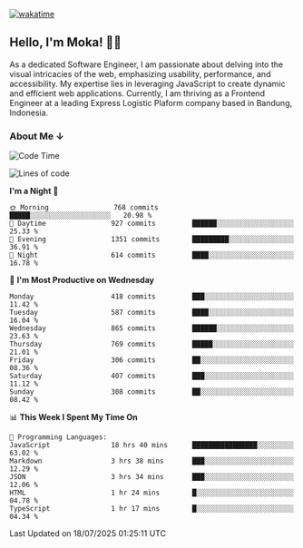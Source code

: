 [![wakatime](https://wakatime.com/badge/user/af9abd23-dba3-4dbe-973c-b045a9417a55.svg?style=social)](https://wakatime.com/@af9abd23-dba3-4dbe-973c-b045a9417a55)
## Hello, I'm Moka! 👋🏼


As a dedicated Software Engineer, I am passionate about delving into the visual intricacies of the web, emphasizing usability, performance, and accessibility. My expertise lies in leveraging JavaScript to create dynamic and efficient web applications. Currently, I am thriving as a Frontend Engineer at a leading Express Logistic Plaform company based in Bandung, Indonesia.

### About Me ↓

<!--START_SECTION:waka-->
![Code Time](http://img.shields.io/badge/Code%20Time-12%2C358%20hrs%2010%20mins-blue)

![Lines of code](https://img.shields.io/badge/From%20Hello%20World%20I%27ve%20Written-9.6%20million%20lines%20of%20code-blue)

**I'm a Night 🦉** 

```text
🌞 Morning                768 commits         █████░░░░░░░░░░░░░░░░░░░░   20.98 % 
🌆 Daytime                927 commits         ██████░░░░░░░░░░░░░░░░░░░   25.33 % 
🌃 Evening                1351 commits        █████████░░░░░░░░░░░░░░░░   36.91 % 
🌙 Night                  614 commits         ████░░░░░░░░░░░░░░░░░░░░░   16.78 % 
```
📅 **I'm Most Productive on Wednesday** 

```text
Monday                   418 commits         ███░░░░░░░░░░░░░░░░░░░░░░   11.42 % 
Tuesday                  587 commits         ████░░░░░░░░░░░░░░░░░░░░░   16.04 % 
Wednesday                865 commits         ██████░░░░░░░░░░░░░░░░░░░   23.63 % 
Thursday                 769 commits         █████░░░░░░░░░░░░░░░░░░░░   21.01 % 
Friday                   306 commits         ██░░░░░░░░░░░░░░░░░░░░░░░   08.36 % 
Saturday                 407 commits         ███░░░░░░░░░░░░░░░░░░░░░░   11.12 % 
Sunday                   308 commits         ██░░░░░░░░░░░░░░░░░░░░░░░   08.42 % 
```


📊 **This Week I Spent My Time On** 

```text
💬 Programming Languages: 
JavaScript               18 hrs 40 mins      ████████████████░░░░░░░░░   63.02 % 
Markdown                 3 hrs 38 mins       ███░░░░░░░░░░░░░░░░░░░░░░   12.29 % 
JSON                     3 hrs 34 mins       ███░░░░░░░░░░░░░░░░░░░░░░   12.06 % 
HTML                     1 hr 24 mins        █░░░░░░░░░░░░░░░░░░░░░░░░   04.78 % 
TypeScript               1 hr 17 mins        █░░░░░░░░░░░░░░░░░░░░░░░░   04.34 % 
```


 Last Updated on 18/07/2025 01:25:11 UTC
<!--END_SECTION:waka-->
